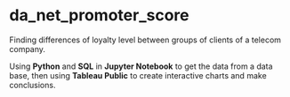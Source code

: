 # da_net_promoter_score

Finding differences of loyalty level between groups of clients of a telecom company.

Using **Python** and **SQL** in **Jupyter Notebook** to get the data from a data base, then using **Tableau Public** to create interactive charts and make conclusions.
